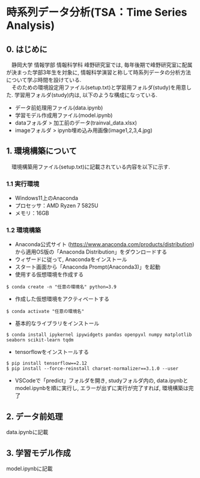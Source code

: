 # 時系列データ分析(TSA：Time Series Analysis)
## 0. はじめに
　静岡大学 情報学部 情報科学科 峰野研究室では, 毎年後期で峰野研究室に配属が決まった学部3年生を対象に, 情報科学演習と称して時系列データの分析方法について学ぶ時間を設けている.   
　そのための環境設定用ファイル(setup.txt)と学習用フォルダ(study)を用意した. 
 学習用フォルダ(study)内は, 以下のような構成になっている.  
- データ前処理用ファイル(data.ipynb)
- 学習モデル作成用ファイル(model.ipynb)
- dataフォルダ > 加工前のデータ(trainval_data.xlsx)
- imageフォルダ > ipynb埋め込み用画像(image1,2,3,4.jpg)
## 1. 環境構築について
　環境構築用ファイル(setup.txt)に記載されている内容を以下に示す.  
### 1.1 実行環境
- Windows11上のAnaconda  
- プロセッサ：AMD Ryzen 7 5825U  
- メモリ：16GB  
### 1.2 環境構築
- Anaconda公式サイト (https://www.anaconda.com/products/distribution) から適用OS版の「Anaconda Distribution」をダウンロードする  
- ウィザードに従って, Anacondaをインストール  
- スタート画面から「Anaconda Prompt(Anaconda3)」を起動    
- 使用する仮想環境を作成する  
```
$ conda create -n "任意の環境名" python=3.9
```  
- 作成した仮想環境をアクティベートする  
```
$ conda activate "任意の環境名"
```  
- 基本的なライブラリをインストール  
```
$ conda install ipykernel ipywidgets pandas openpyxl numpy matplotlib seaborn scikit-learn tqdm
```  
- tensorflowをインストールする  
```
$ pip install tensorflow==2.12
$ pip install --force-reinstall charset-normalizer==3.1.0 --user
```    
- VSCodeで「predict」フォルダを開き, studyフォルダ内の, data.ipynbとmodel.ipynbを順に実行し, エラーが出ずに実行が完了すれば, 環境構築は完了
## 2. データ前処理
data.ipynbに記載
## 3. 学習モデル作成
model.ipynbに記載

